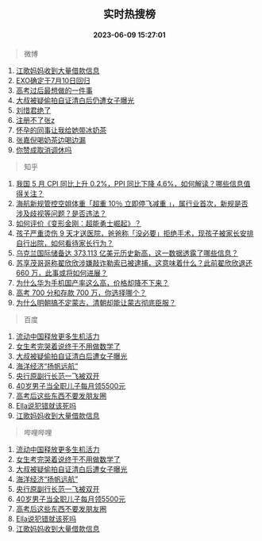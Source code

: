 <div align="center"><h2>实时热搜榜</h2><h4>2023-06-09 15:27:01</h4></div>

> 微博  

1. [江歌妈妈收到大量借款信息](https://s.weibo.com/weibo?q=%23%E6%B1%9F%E6%AD%8C%E5%A6%88%E5%A6%88%E6%94%B6%E5%88%B0%E5%A4%A7%E9%87%8F%E5%80%9F%E6%AC%BE%E4%BF%A1%E6%81%AF%23&t=31&band_rank=1&Refer=top)<br />
2. [EXO确定于7月10日回归](https://s.weibo.com/weibo?q=%23EXO%E7%A1%AE%E5%AE%9A%E4%BA%8E7%E6%9C%8810%E6%97%A5%E5%9B%9E%E5%BD%92%23&t=31&band_rank=2&Refer=top)<br />
3. [高考过后最想做的一件事](https://s.weibo.com/weibo?q=%23%E9%AB%98%E8%80%83%E8%BF%87%E5%90%8E%E6%9C%80%E6%83%B3%E5%81%9A%E7%9A%84%E4%B8%80%E4%BB%B6%E4%BA%8B%23&t=31&band_rank=3&Refer=top)<br />
4. [大叔被疑偷拍自证清白后仍遭女子曝光](https://s.weibo.com/weibo?q=%23%E5%A4%A7%E5%8F%94%E8%A2%AB%E7%96%91%E5%81%B7%E6%8B%8D%E8%87%AA%E8%AF%81%E6%B8%85%E7%99%BD%E5%90%8E%E4%BB%8D%E9%81%AD%E5%A5%B3%E5%AD%90%E6%9B%9D%E5%85%89%23&t=31&band_rank=4&Refer=top)<br />
5. [刘惜君绝了](https://s.weibo.com/weibo?q=%E5%88%98%E6%83%9C%E5%90%9B%E7%BB%9D%E4%BA%86&t=31&band_rank=5&Refer=top)<br />
6. [注册不了张z](https://s.weibo.com/weibo?q=%23%E6%B3%A8%E5%86%8C%E4%B8%8D%E4%BA%86%E5%BC%A0z%23&t=31&band_rank=6&Refer=top)<br />
7. [怀孕的同事让我给她带冰奶茶](https://s.weibo.com/weibo?q=%23%E6%80%80%E5%AD%95%E7%9A%84%E5%90%8C%E4%BA%8B%E8%AE%A9%E6%88%91%E7%BB%99%E5%A5%B9%E5%B8%A6%E5%86%B0%E5%A5%B6%E8%8C%B6%23&t=31&band_rank=7&Refer=top)<br />
8. [张嘉倪喝奶茶边喝边漏](https://s.weibo.com/weibo?q=%23%E5%BC%A0%E5%98%89%E5%80%AA%E5%96%9D%E5%A5%B6%E8%8C%B6%E8%BE%B9%E5%96%9D%E8%BE%B9%E6%BC%8F%23&t=31&band_rank=8&Refer=top)<br />
9. [你赞成取消调休吗](https://s.weibo.com/weibo?q=%23%E4%BD%A0%E8%B5%9E%E6%88%90%E5%8F%96%E6%B6%88%E8%B0%83%E4%BC%91%E5%90%97%23&t=31&band_rank=9&Refer=top)<br />

> 知乎  

1. [我国 5 月 CPI 同比上升 0.2%，PPI 同比下降 4.6%，如何解读？哪些信息值得关注？](https://www.zhihu.com/question/605623897)<br />
2. [海航新规管控空姐体重「超重 10％ 立即停飞减重 」，属行业首次，新规是否涉及歧视等问题？是否违法？](https://www.zhihu.com/question/605556110)<br />
3. [如何评价《变形金刚：超能勇士崛起》？](https://www.zhihu.com/question/605098353)<br />
4. [孩子严重烫伤 9 天才送医院，爸爸称「没必要」拒绝手术，现孩子被家长安排自行出院，如何看待家长行为？](https://www.zhihu.com/question/604863474)<br />
5. [乌克兰国际储备达 373.113 亿美元历史新高，这一数据透露了哪些信息？](https://www.zhihu.com/question/605234200)<br />
6. [苏享茂哥哥称翟欣欣涉嫌敲诈勒索已被逮捕，这意味着什么？此前翟欣欣退还 660 万，此事或将如何进展？](https://www.zhihu.com/question/605647767)<br />
7. [为什么华为手机国产率这么高，价格却降不下来？](https://www.zhihu.com/question/604699463)<br />
8. [高考 700 分和存款 700 万，你选择哪个？](https://www.zhihu.com/question/605422526)<br />
9. [为什么明朝搞不定蒙古，清朝却能让蒙古彻底臣服？](https://www.zhihu.com/question/605206664)<br />

> 百度  

1. [流动中国释放更多生机活力](https://www.baidu.com/s?wd=%E6%B5%81%E5%8A%A8%E4%B8%AD%E5%9B%BD%E9%87%8A%E6%94%BE%E6%9B%B4%E5%A4%9A%E7%94%9F%E6%9C%BA%E6%B4%BB%E5%8A%9B&sa=fyb_news&rsv_dl=fyb_news)<br />
2. [女生考完哭着说终于不用做数学了](https://www.baidu.com/s?wd=%E5%A5%B3%E7%94%9F%E8%80%83%E5%AE%8C%E5%93%AD%E7%9D%80%E8%AF%B4%E7%BB%88%E4%BA%8E%E4%B8%8D%E7%94%A8%E5%81%9A%E6%95%B0%E5%AD%A6%E4%BA%86&sa=fyb_news&rsv_dl=fyb_news)<br />
3. [大叔被疑偷拍自证清白后遭女子曝光](https://www.baidu.com/s?wd=%E5%A4%A7%E5%8F%94%E8%A2%AB%E7%96%91%E5%81%B7%E6%8B%8D%E8%87%AA%E8%AF%81%E6%B8%85%E7%99%BD%E5%90%8E%E9%81%AD%E5%A5%B3%E5%AD%90%E6%9B%9D%E5%85%89&sa=fyb_news&rsv_dl=fyb_news)<br />
4. [海洋经济“扬帆远航”](https://www.baidu.com/s?wd=%E6%B5%B7%E6%B4%8B%E7%BB%8F%E6%B5%8E%E2%80%9C%E6%89%AC%E5%B8%86%E8%BF%9C%E8%88%AA%E2%80%9D&sa=fyb_news&rsv_dl=fyb_news)<br />
5. [央行原副行长范一飞被双开](https://www.baidu.com/s?wd=%E5%A4%AE%E8%A1%8C%E5%8E%9F%E5%89%AF%E8%A1%8C%E9%95%BF%E8%8C%83%E4%B8%80%E9%A3%9E%E8%A2%AB%E5%8F%8C%E5%BC%80&sa=fyb_news&rsv_dl=fyb_news)<br />
6. [40岁男子当全职儿子每月领5500元](https://www.baidu.com/s?wd=40%E5%B2%81%E7%94%B7%E5%AD%90%E5%BD%93%E5%85%A8%E8%81%8C%E5%84%BF%E5%AD%90%E6%AF%8F%E6%9C%88%E9%A2%865500%E5%85%83&sa=fyb_news&rsv_dl=fyb_news)<br />
7. [高考后这些东西不要发朋友圈](https://www.baidu.com/s?wd=%E9%AB%98%E8%80%83%E5%90%8E%E8%BF%99%E4%BA%9B%E4%B8%9C%E8%A5%BF%E4%B8%8D%E8%A6%81%E5%8F%91%E6%9C%8B%E5%8F%8B%E5%9C%88&sa=fyb_news&rsv_dl=fyb_news)<br />
8. [Ella说犯错就该死吗](https://www.baidu.com/s?wd=Ella%E8%AF%B4%E7%8A%AF%E9%94%99%E5%B0%B1%E8%AF%A5%E6%AD%BB%E5%90%97&sa=fyb_news&rsv_dl=fyb_news)<br />
9. [江歌妈妈收到大量借款信息](https://www.baidu.com/s?wd=%E6%B1%9F%E6%AD%8C%E5%A6%88%E5%A6%88%E6%94%B6%E5%88%B0%E5%A4%A7%E9%87%8F%E5%80%9F%E6%AC%BE%E4%BF%A1%E6%81%AF&sa=fyb_news&rsv_dl=fyb_news)<br />

> 哔哩哔哩  

1. [流动中国释放更多生机活力](https://www.baidu.com/s?wd=%E6%B5%81%E5%8A%A8%E4%B8%AD%E5%9B%BD%E9%87%8A%E6%94%BE%E6%9B%B4%E5%A4%9A%E7%94%9F%E6%9C%BA%E6%B4%BB%E5%8A%9B&sa=fyb_news&rsv_dl=fyb_news)<br />
2. [女生考完哭着说终于不用做数学了](https://www.baidu.com/s?wd=%E5%A5%B3%E7%94%9F%E8%80%83%E5%AE%8C%E5%93%AD%E7%9D%80%E8%AF%B4%E7%BB%88%E4%BA%8E%E4%B8%8D%E7%94%A8%E5%81%9A%E6%95%B0%E5%AD%A6%E4%BA%86&sa=fyb_news&rsv_dl=fyb_news)<br />
3. [大叔被疑偷拍自证清白后遭女子曝光](https://www.baidu.com/s?wd=%E5%A4%A7%E5%8F%94%E8%A2%AB%E7%96%91%E5%81%B7%E6%8B%8D%E8%87%AA%E8%AF%81%E6%B8%85%E7%99%BD%E5%90%8E%E9%81%AD%E5%A5%B3%E5%AD%90%E6%9B%9D%E5%85%89&sa=fyb_news&rsv_dl=fyb_news)<br />
4. [海洋经济“扬帆远航”](https://www.baidu.com/s?wd=%E6%B5%B7%E6%B4%8B%E7%BB%8F%E6%B5%8E%E2%80%9C%E6%89%AC%E5%B8%86%E8%BF%9C%E8%88%AA%E2%80%9D&sa=fyb_news&rsv_dl=fyb_news)<br />
5. [央行原副行长范一飞被双开](https://www.baidu.com/s?wd=%E5%A4%AE%E8%A1%8C%E5%8E%9F%E5%89%AF%E8%A1%8C%E9%95%BF%E8%8C%83%E4%B8%80%E9%A3%9E%E8%A2%AB%E5%8F%8C%E5%BC%80&sa=fyb_news&rsv_dl=fyb_news)<br />
6. [40岁男子当全职儿子每月领5500元](https://www.baidu.com/s?wd=40%E5%B2%81%E7%94%B7%E5%AD%90%E5%BD%93%E5%85%A8%E8%81%8C%E5%84%BF%E5%AD%90%E6%AF%8F%E6%9C%88%E9%A2%865500%E5%85%83&sa=fyb_news&rsv_dl=fyb_news)<br />
7. [高考后这些东西不要发朋友圈](https://www.baidu.com/s?wd=%E9%AB%98%E8%80%83%E5%90%8E%E8%BF%99%E4%BA%9B%E4%B8%9C%E8%A5%BF%E4%B8%8D%E8%A6%81%E5%8F%91%E6%9C%8B%E5%8F%8B%E5%9C%88&sa=fyb_news&rsv_dl=fyb_news)<br />
8. [Ella说犯错就该死吗](https://www.baidu.com/s?wd=Ella%E8%AF%B4%E7%8A%AF%E9%94%99%E5%B0%B1%E8%AF%A5%E6%AD%BB%E5%90%97&sa=fyb_news&rsv_dl=fyb_news)<br />
9. [江歌妈妈收到大量借款信息](https://www.baidu.com/s?wd=%E6%B1%9F%E6%AD%8C%E5%A6%88%E5%A6%88%E6%94%B6%E5%88%B0%E5%A4%A7%E9%87%8F%E5%80%9F%E6%AC%BE%E4%BF%A1%E6%81%AF&sa=fyb_news&rsv_dl=fyb_news)<br />
